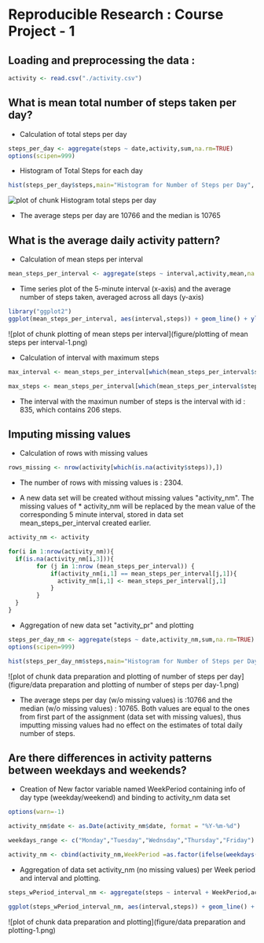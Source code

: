 # Reproducible Research : Course Project - 1


## Loading and preprocessing the data :


```r
activity <- read.csv("./activity.csv")
```


## What is mean total number of steps taken per day?

* Calculation of total steps per day


```r
steps_per_day <- aggregate(steps ~ date,activity,sum,na.rm=TRUE)
options(scipen=999)
```

* Histogram of Total Steps for each day 


```r
hist(steps_per_day$steps,main="Histogram for Number of Steps per Day", xlab="Number of Steps per Day" )
```

![plot of chunk Histogram total steps per day](figure/Histogram%total%steps%per%day-1.png)

* The average steps per day are 10766 and the median is 10765


## What is the average daily activity pattern?

* Calculation of mean steps per interval


```r
mean_steps_per_interval <- aggregate(steps ~ interval,activity,mean,na.rm=TRUE)
```

* Time series plot of the 5-minute interval (x-axis) and the average number of steps taken, averaged across all days (y-axis)


```r
library("ggplot2")
ggplot(mean_steps_per_interval, aes(interval,steps)) + geom_line() + ylab("Average of Steps")
```

![plot of chunk plotting of mean steps per interval](figure/plotting of mean steps per interval-1.png)

* Calculation of interval with maximum steps


```r
max_interval <- mean_steps_per_interval[which(mean_steps_per_interval$steps == max(mean_steps_per_interval$steps)),1]

max_steps <- mean_steps_per_interval[which(mean_steps_per_interval$steps == max(mean_steps_per_interval$steps)),2]
```

* The interval with the maximun number of steps is the interval with id : 835, which contains 206 steps.



## Imputing missing values

* Calculation of rows with missing values


```r
rows_missing <- nrow(activity[which(is.na(activity$steps)),])
```

* The number of rows with missing values is : 2304.

* A new data set will be created without missing values "activity_nm". The missing values of * activity_nm will be replaced by the mean value of the corresponding 5 minute interval,     stored in data set mean_steps_per_interval created earlier.



```r
activity_nm <- activity

for(i in 1:nrow(activity_nm)){
  if(is.na(activity_nm[i,3])){
    	for (j in 1:nrow (mean_steps_per_interval)) {
    		if(activity_nm[i,1] == mean_steps_per_interval[j,1]){
    		  activity_nm[i,1] <- mean_steps_per_interval[j,1]
    		}
    	}
  }
}
```

* Aggregation of new data set "activity_pr" and plotting 


```r
steps_per_day_nm <- aggregate(steps ~ date,activity_nm,sum,na.rm=TRUE)
options(scipen=999)

hist(steps_per_day_nm$steps,main="Histogram for Number of Steps per Day (w/o Missing Values)", xlab="Number of Steps per Day" )
```

![plot of chunk data preparation and plotting of number of steps per day](figure/data preparation and plotting of number of steps per day-1.png)


* The average steps per day (w/o missing values) is :10766 and the median (w/o missing values) : 10765. Both values are equal to the ones from first part of the assignment (data set with missing values), thus imputting  missing values had no effect on the estimates of total daily number of steps.


## Are there differences in activity patterns between weekdays and weekends?

* Creation of New factor variable named WeekPeriod containing info of day type (weekday/weekend) and binding to activity_nm data set  


```r
options(warn=-1)

activity_nm$date <- as.Date(activity_nm$date, format = "%Y-%m-%d")

weekdays_range <- c("Monday","Tuesday","Wednsday","Thursday","Friday")

activity_nm <- cbind(activity_nm,WeekPeriod =as.factor(ifelse(weekdays(activity_nm$date) %in% weekdays_range,"weekday","weekend")))
```

* Aggregation of data set activity_nm (no missing values) per Week period and interval and plotting.


```r
steps_wPeriod_interval_nm <- aggregate(steps ~ interval + WeekPeriod,activity_nm,mean,na.rm=TRUE)

ggplot(steps_wPeriod_interval_nm, aes(interval,steps)) + geom_line() + ylab("Average of Steps") + facet_grid(steps_wPeriod_interval_nm$WeekPeriod ~.)
```

![plot of chunk data preparation and plotting](figure/data preparation and plotting-1.png)



